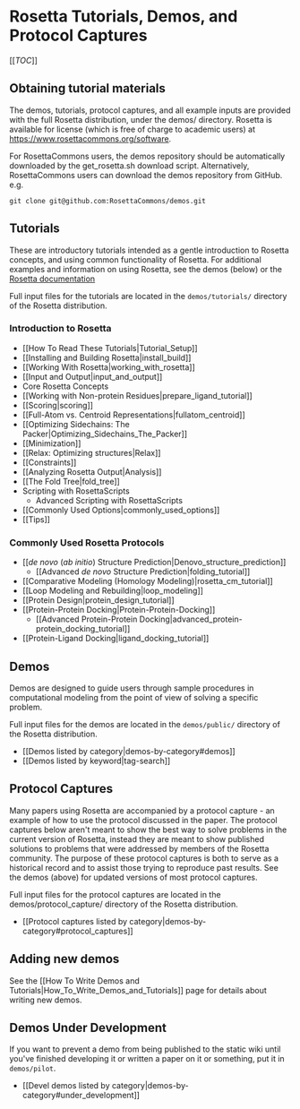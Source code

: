 Rosetta Tutorials, Demos, and Protocol Captures
===============================================

[[_TOC_]]

Obtaining tutorial materials
----------------------------

The demos, tutorials, protocol captures, and all example inputs are provided with the full Rosetta distribution, under the demos/ directory. Rosetta is available for license (which is free of charge to academic users) at <https://www.rosettacommons.org/software>.

<!--- BEGIN_INTERNAL -->
For RosettaCommons users, the demos repository should be automatically downloaded by the get_rosetta.sh download script. Alternatively, RosettaCommons users can download the demos repository from GitHub. e.g.

    git clone git@github.com:RosettaCommons/demos.git 

<!--- END_INTERNAL -->

Tutorials
---------

These are introductory tutorials intended as a gentle introduction to Rosetta concepts, and using common functionality of Rosetta. For additional examples and information on using Rosetta, see the demos (below) or the [Rosetta documentation](https://www.rosettacommons.org/docs/latest/)

Full input files for the tutorials are located in the `demos/tutorials/` directory of the Rosetta distribution. 

### Introduction to Rosetta

* [[How To Read These Tutorials|Tutorial_Setup]]
* [[Installing and Building Rosetta|install_build]]
* [[Working With Rosetta|working_with_rosetta]]
* [[Input and Output|input_and_output]]
* Core Rosetta Concepts
* [[Working with Non-protein Residues|prepare_ligand_tutorial]] 
* [[Scoring|scoring]]
* [[Full-Atom vs. Centroid Representations|fullatom_centroid]]
* [[Optimizing Sidechains: The Packer|Optimizing_Sidechains_The_Packer]]
* [[Minimization]]
* [[Relax: Optimizing structures|Relax]]
* [[Constraints]]
* [[Analyzing Rosetta Output|Analysis]]
* [[The Fold Tree|fold_tree]] 
* Scripting with RosettaScripts
    * Advanced Scripting with RosettaScripts
* [[Commonly Used Options|commonly_used_options]]
* [[Tips]]

### Commonly Used Rosetta Protocols

* [[*de novo* (*ab initio*) Structure Prediction|Denovo_structure_prediction]]
    * [[Advanced *de novo* Structure Prediction|folding_tutorial]]
* [[Comparative Modeling (Homology Modeling)|rosetta_cm_tutorial]]
* [[Loop Modeling and Rebuilding|loop_modeling]]
* [[Protein Design|protein_design_tutorial]]
* [[Protein-Protein Docking|Protein-Protein-Docking]]
    * [[Advanced Protein-Protein Docking|advanced_protein-protein_docking_tutorial]]
* [[Protein-Ligand Docking|ligand_docking_tutorial]]

Demos
-----

Demos are designed to guide users through sample procedures in computational modeling from the point of view of solving a specific problem. 

Full input files for the demos are located in the `demos/public/` directory of the Rosetta distribution.

* [[Demos listed by category|demos-by-category#demos]]
* [[Demos listed by keyword|tag-search]]

Protocol Captures
-----------------

Many papers using Rosetta are accompanied by a protocol capture - an example of how to use the protocol discussed in the paper. The protocol captures below aren't meant to show the best way to solve problems in the current version of Rosetta, instead they are meant to show published solutions to problems that were addressed by members of the Rosetta community. The purpose of these protocol captures is both to serve as a historical record and to assist those trying to reproduce past results. See the demos (above) for updated versions of most protocol captures.

Full input files for the protocol captures are located in the demos/protocol_capture/ directory of the Rosetta distribution.

* [[Protocol captures listed by category|demos-by-category#protocol_captures]]

<!--- BEGIN_INTERNAL --->

Adding new demos
----------------

See the [[How To Write Demos and Tutorials|How_To_Write_Demos_and_Tutorials]] page for details about
writing new demos.

Demos Under Development
-----------------------

If you want to prevent a demo from being published to the static wiki until you've finished developing it or written a paper on it or something, put it in `demos/pilot`.

* [[Devel demos listed by category|demos-by-category#under_development]]

<!--- END_INTERNAL --->
